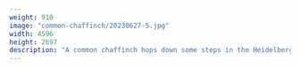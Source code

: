 ```yaml
---
weight: 910
image: "common-chaffinch/20230627-5.jpg"
width: 4596
height: 2697
description: "A common chaffinch hops down some steps in the Heidelberg Castle gardens<br/>f/6.3, 1/320, 300.0 mm, iso400"
---
```

